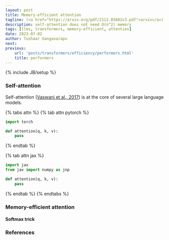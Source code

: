 ```yaml
---
layout: post
title: Memory-efficient attention
tagline: (<a href="https://arxiv.org/pdf/2112.05682v3.pdf">arxiv</a>)
description: self-attention does not need O(n^2) memory
tags: [llms, transformers, memory-efficient, attention]
date: 2023-07-02
author: Tushaar Gangavarapu
next:
previous: 
    url: 'posts/transformers/efficiency/performers.html'
    title: performers
---
```

{% include JB/setup %}

### Self-attention

Self-attention (<a href="https://arxiv.org/abs/1706.03762">Vaswani et al., 2017</a>) is at the core of several large language models. 

{% tabs attn %}
{% tab attn pytorch %}
```python
import torch

def attention(q, k, v):
    pass
```
{% endtab %}

{% tab attn jax %}
```python
import jax
from jax import numpy as jnp

def attention(q, k, v):
    pass
```
{% endtab %}
{% endtabs %}

### Memory-efficient attention

#### Softmax trick

### References

